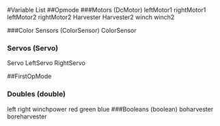 #Variable List
##Opmode
###Motors (DcMotor)
leftMotor1
rightMotor1
leftMotor2
rightMotor2
Harvester
Harvester2
winch
winch2

###Color Sensors (ColorSensor)
ColorSensor

### Servos (Servo)
Servo
LeftServo
RightServo

##FirstOpMode
### Doubles (double)
left
right
winchpower
red
green
blue
###Booleans (boolean)
boharvester
boreharvester